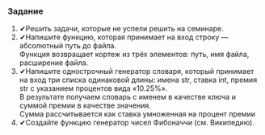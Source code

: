 ### Задание  
1) ✔Решить задачи, которые не успели решить на семинаре.  
2) ✔Напишите функцию, которая принимает на вход строку — абсолютный путь до файла.   
Функция возвращает кортеж из трёх элементов: путь, имя файла, расширение файла.  
3) ✔Напишите однострочный генератор словаря, который принимает на вход три списка одинаковой длины: имена str, ставка int, премия str с указанием процентов вида «10.25%».  
В результате получаем словарь с именем в качестве ключа и суммой премии в качестве значения.  
Сумма рассчитывается как ставка умноженная на процент премии    
4) ✔Создайте функцию генератор чисел Фибоначчи (см. Википедию).  